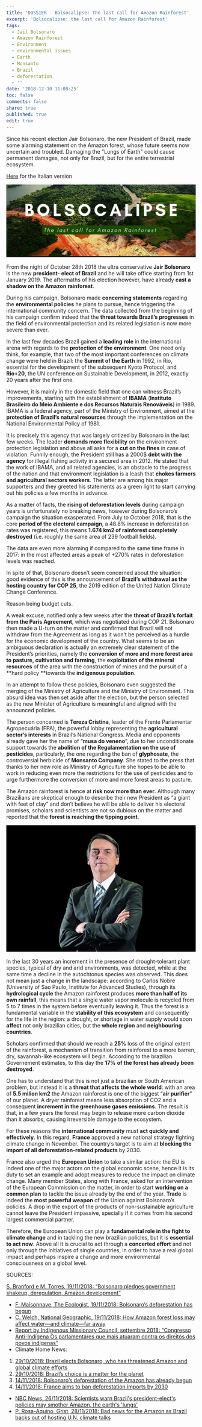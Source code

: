```yaml
---
title: 'DOSSIER - Bolsocalipse: The last call for Amazon Rainforest'
excerpt: 'Bolsocalipse: the last call for Amazon Rainforest'
tags:
  - Jail Bolsonaro
  - Amazon Rainforest
  - Environment
  - environmental issues
  - Earth
  - Monsanto
  - Brazil
  - deforestation
  - ''
date: '2018-12-10 11:08:25'
toc: false
comments: false
share: true
published: true
edit: true
---
```

Since his recent election Jair Bolsonaro, the new President of Brazil, made some alarming statement on  the Amazon forest, whose future seems now uncertain and troubled. Damaging the "Lungs of Earth" could cause permanent damages, not only for Brazil, but for the entire terrestrial ecosystem.

[Here](https://italy.beta-europe.org/2018/12/10/dossier-il-brasile-di-bolsonaro-una-minaccia-all-ecosistema-amazzonico/)  for the Italian version 

![null](/assets/images/c01be1bc-12b3-4af2-8311-d54624f4416f.jpg)

From the night of October 28th 2018 the ultra conservative **Jair Bolsonaro** is the new **president- elect of Brazil** and he will take office starting from 1st January 2019. The aftermaths of his election however, have already **cast a shadow on the Amazon rainforest**. 

During his campaign, Bolsonaro made **concerning statements** regarding the **environmental policies** he plans to pursue, hence triggering the international community concern. The data collected from the beginning of his campaign confirm indeed that the **threat towards Brazil’s progresses** in the field of environmental protection and its related legislation is now more severe than ever.

In the last few decades Brazil gained a **leading role** in the international arena with regards to the **protection of the environment**. One need only think, for example, that two of the most important conferences on climate change were held in Brazil: the **Summit of the Earth** in 1992, in Rio, essential for the development of the subsequent Kyoto Protocol, and **Rio+20**, the UN conference on Sustainable Development, in 2012, exactly 20 years after the first one.

However, it is mainly in the domestic field that one can witness Brazil’s improvements, starting with the establishment of **IBAMA** (**Instituto Brasileiro do Meio Ambiente e dos Recursos Naturais Renováveis**) in 1989. IBAMA is a federal agency, part of the Ministry of Environment, aimed at the **protection of Brazil’s natural resources** through the implementation on the National Environmental Policy of 1981.

It is precisely this agency that was largely critized by Bolsonaro in the last few weeks. The leader **demands more flexibility** on the environment protection legislation and above all asks for a **cut on the fines** in case of violation. Funnily enough, the President still has a 2000$ **debt with the agency** for illegal fishing activity in a secured area in 2012. He stated that the work of IBAMA, and all related agencies, is an obstacle to the progress of the nation and that environment legislation is a leash that **chokes farmers and agricultural sectors workers**. The latter are among his major supporters and they greeted his statements as a green light to start carrying out his policies a few months in advance.

As a matter of facts, the **rising of deforestation levels** during campaign years is unfortunately no breaking news, however during Bolsonaro’s campaign the situation exasperated. From July to October 2018, that is the core **period of the electoral campaign**, a 48.8% increase in deforestation rates was registered, this means **1.674 km2 of rainforest completely destroyed** (i.e. roughly the same area of 239 football fields). 

The data are even more alarming if compared to the same time frame in 2017: in the most affected areas a peak of +270% rates in deforestation levels was reached.

In spite of that, Bolsonaro doesn’t seem concerned about the situation: good evidence of this is the announcement of **Brazil’s withdrawal as the hosting country for COP 25**, the 2019 edition of the United Nation Climate Change Conference.

Reason being budget cuts.

A weak excuse, notified only a few weeks after the **threat of Brazil’s forfait from the Paris Agreement**, which was negotiated during COP 21. Bolsonaro then made a U-turn on the matter and confirmed that Brazil will not withdraw from the Agreement as long as it won’t be perceived as a hurdle for the economic development of the country. What seems to be an ambiguous declaration is actually an extremely clear statement of the President’s priorities, namely the **conversion of more and more forest area to pasture, cultivation and farming**, the **exploitation of the mineral resources** of the area with the construction of mines and the pursuit of a **hard policy **towards the **indigenous population**.

In an attempt to follow these policies, Bolsonaro even suggested the merging of the Ministry of Agriculture and the Ministry of Environment. This absurd idea was then set aside after the election, but the person selected as the new Minister of Agriculture is meaningful and aligned with the announced policies.

The person concerned is **Tereza Cristina**, leader of the Frente Parlamentar Agropecuária (FPA), the powerful lobby representing the **agricultural sector’s interests** in Brazil’s National Congress. Media and opponents already gave her the name of “**musa do veneno**”, due to her unconditionate support towards the **abolition of the Regulamentation on the use of pesticides**, particularly, the one regarding the ban of **glyphosate**, the controversial herbicide of **Monsanto Company**. She stated to the press that thanks to her new role as Ministry of Agriculture she hopes to be able to work in reducing even more the restrictions for the use of pesticides and to urge furthermore the conversion of more and more forest areas to pasture.

The Amazon rainforest is hence at **risk now more than ever**. Although many Brazilians are skeptical enough to describe their new President as “a giant with feet of clay” and don’t believe he will be able to deliver his electoral promises, scholars and scientists are not so dubious on  the matter and reported that the **forest is reaching the tipping point**. 

![Jail Bolsonaro, the President of Brazil ](/assets/images/bolsonaro.jpg)

In the last 30 years an increment in the presence of drought-tolerant plant species, typical of dry and arid environments, was detected, while at the same time a decline in the autochtonus species was observed. This does not mean just a change in the landscape: according to Carlos Nobre (University of Sao Paulo, Institute for Advanced Studies), through its **hydrological cycle** the Amazon rainforest produces **more than half of its own rainfall**, this means that a single water vapor molecule is recycled from 5 to 7 times in the system before eventually leaving it. Thus the forest is a fundamental variable in the **stability of this ecosystem** and consequently for the life in the region: a drought, or shortage in water supply would soon **affect** not only brazilian cities, but the **whole region** and **neighbouring countries**.

Scholars confirmed that should we reach a **25%** loss of the original extent of the rainforest, a mechanism of transition from rainforest to a more barren, dry, savannah-like ecosystem will begin. According to the brazilian Governement estimates, to this day the **17%** **of the forest has already been destroyed**. 

One has to understand that this is not just a brazilian or South American problem, but instead it is a **threat that affects the whole world**: with an area of **5.5 milion km2** the Amazon rainforest is one of the biggest “**air purifier**” of our planet. A dryer rainforest means less absorption of CO2 and a consequent **increment in the greenhouse gases emissions**. The result is that, in a few years the forest may begin to release more carbon dioxide than it absorbs, causing irreversible damage to the ecosystem.

For these reasons the **international community** must **act quickly and effectively**. In this regard, **France** approved a new national strategy fighting climate change in November. The country’s target is to aim at **blocking the import of all deforestation-related products** by 2030. 

France also urged the **European Union** to take a similar action: the EU is indeed one of the major actors on the global economic scene, hence it is its duty to set an example and adopt measures to reduce the impact on climate change. Many member States, along with France, asked for an intervention of the European Commission on the matter, in order to start **working on a common plan** to tackle the issue already by the end of the year. **Trade** is indeed the **most powerful weapon** of the Union against Bolsonaro’s policies. A drop in the export of the products of non-sustainable agriculture cannot leave the President impassive, specially if it comes from his second largest commercial partner.

Therefore, the European Union can play a **fundamental role in the fight to climate change** and in tackling the new brazilian policies, but it is **essential to act now**. Above all it is crucial to act through a **concerted effort** and not only through the initiatives of single countries, in order to have a real global impact and perhaps inspire a change and more environmental consciousness on a global level.

SOURCES:

[S. Branford e M. Torres, 19/11/2018: “Bolsonaro pledges government shakeup, deregulation, Amazon development”](https://news.mongabay.com/2018/11/bolsonaro-pledges-government-shakeup-deregulation-amazon-development/)

* [F. Maisonnave, The Ecologist, 19/11/2018: Bolsonaro’s deforestation has begun ](https://theecologist.org/2018/nov/19/bolsonaros-deforestation-has-begun)
* [C. Welch, National Geographic, 19/11/2018: How Amazon forest loss may affect water—and climate—far away](https://www.nationalgeographic.com/environment/2018/11/how-cutting-the-amazon-forest-could-affect-weather/) 
* [Report by Indigenous Missionary Council, settembre 2018: “Congresso Anti-Indígena Os parlamentares que mais atuaram contra os direitos dos povos indígenas” ](https://cimi.org.br/wp-content/uploads/2018/09/congresso-anti-indigena.pdf)
* Climate Home News:

1. [29/10/2018: Brazil elects Bolsonaro, who has threatened Amazon and global climate efforts ](http://www.climatechangenews.com/2018/10/29/brazil-elects-bolsonaro-threatened-amazon-global-climate-efforts/)
2. [29/10/2018: Brazil’s choice is a matter for the planet ](http://www.climatechangenews.com/2018/10/29/brazils-choice-matter-planet/)
3. [14/11/2018: Bolsonaro’s deforestation of the Amazon has already begun](http://www.climatechangenews.com/2018/11/14/bolsonaros-deforestation-amazon-already-begun/)
4. [14/11/2018: France aims to ban deforestation imports by 2030 ](http://www.climatechangenews.com/2018/11/14/france-aims-ban-deforestation-imports-2030/)

* [NBC News, 26/11/2018: Scientists warn Brazil's president-elect's policies may smother Amazon, the earth's 'lungs'](https://www.nbcnews.com/news/latino/brazil-s-president-elect-jair-bolsonaro-may-smother-rainforest-scientists-n940326)
* [P. Rosa-Aquino, Grist, 28/11/2018: Bad news for the Amazon as Brazil backs out of hosting U.N. climate talks](https://grist.org/article/bad-news-for-the-amazon-as-brazil-backs-out-of-hosting-un-climate-talks/)
